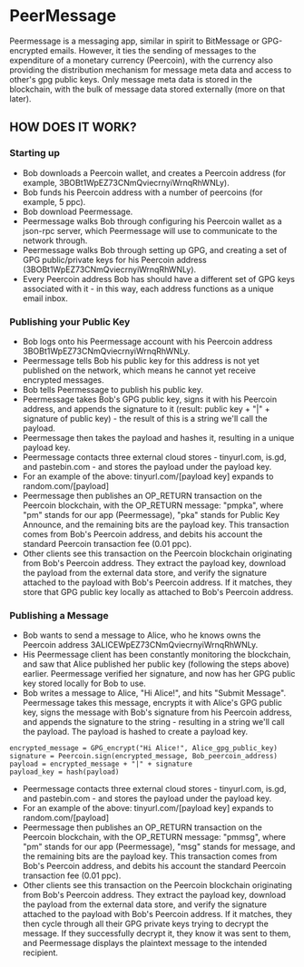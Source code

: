 PeerMessage
===
Peermessage is a messaging app, similar in spirit to BitMessage or GPG-encrypted emails. However, it ties the sending of messages to the expenditure of a monetary currency (Peercoin), with the currency also providing the distribution mechanism for message meta data and access to other's gpg public keys. Only message meta data is stored in the blockchain, with the bulk of message data stored externally (more on that later).

## HOW DOES IT WORK?

### Starting up
 - Bob downloads a Peercoin wallet, and creates a Peercoin address (for example, 3BOBt1WpEZ73CNmQviecrnyiWrnqRhWNLy).
 - Bob funds his Peercoin address with a number of peercoins (for example, 5 ppc).
 - Bob download Peermessage.
 - Peermessage walks Bob through configuring his Peercoin wallet as a json-rpc server, which Peermessage will use to communicate to the network through.
 - Peermessage walks Bob through setting up GPG, and creating a set of GPG public/private keys for his Peercoin address (3BOBt1WpEZ73CNmQviecrnyiWrnqRhWNLy).
 - Every Peercoin address Bob has should have a different set of GPG keys associated with it - in this way, each address functions as a unique email inbox.

### Publishing your Public Key
 - Bob logs onto his Peermessage account with his Peercoin address 3BOBt1WpEZ73CNmQviecrnyiWrnqRhWNLy.
 - Peermessage tells Bob his public key for this address is not yet published on the network, which means he cannot yet receive encrypted messages.
 - Bob tells Peermessage to publish his public key.
 - Peermessage takes Bob's GPG public key, signs it with his Peercoin address, and appends the signature to it (result: public key + "|" + signature of public key) - the result of this is a string we'll call the payload.
 - Peermessage then takes the payload and hashes it, resulting in a unique payload key.
 - Peermessage contacts three external cloud stores - tinyurl.com, is.gd, and pastebin.com - and stores the payload under the payload key.
 - For an example of the above: tinyurl.com/[payload key] expands to random.com/[payload]
 - Peermessage then publishes an OP_RETURN transaction on the Peercoin blockchain, with the OP_RETURN message: "pmpka<payload key>", where "pm" stands for our app (Peermessage), "pka" stands for Public Key Announce, and the remaining bits are the payload key. This transaction comes from Bob's Peercoin address, and debits his account the standard Peercoin transaction fee (0.01 ppc).
 - Other clients see this transaction on the Peercoin blockchain originating from Bob's Peercoin address. They extract the payload key, download the payload from the external data store, and verify the signature attached to the payload with Bob's Peercoin address. If it matches, they store that GPG public key locally as attached to Bob's Peercoin address.

### Publishing a Message
 - Bob wants to send a message to Alice, who he knows owns the Peercoin address 3ALICEWpEZ73CNmQviecrnyiWrnqRhWNLy.
 - His Peermessage client has been constantly monitoring the blockchain, and saw that Alice published her public key (following the steps above) earlier. Peermessage verified her signature, and now has her GPG public key stored locally for Bob to use.
 - Bob writes a message to Alice, "Hi Alice!", and hits "Submit Message". Peermessage takes this message, encrypts it with Alice's GPG public key, signs the message with Bob's signature from his Peercoin address, and appends the signature to the string - resulting in a string we'll call the payload. The payload is hashed to create a payload key.

```
encrypted_message = GPG_encrypt("Hi Alice!", Alice_gpg_public_key)
signature = Peercoin.sign(encrypted_message, Bob_peercoin_address)
payload = encrypted_message + "|" + signature
payload_key = hash(payload)
```

 - Peermessage contacts three external cloud stores - tinyurl.com, is.gd, and pastebin.com - and stores the payload under the payload key.
 - For an example of the above: tinyurl.com/[payload key] expands to random.com/[payload]
 - Peermessage then publishes an OP_RETURN transaction on the Peercoin blockchain, with the OP_RETURN message: "pmmsg<payload key>", where "pm" stands for our app (Peermessage), "msg" stands for message, and the remaining bits are the payload key. This transaction comes from Bob's Peercoin address, and debits his account the standard Peercoin transaction fee (0.01 ppc).
 - Other clients see this transaction on the Peercoin blockchain originating from Bob's Peercoin address. They extract the payload key, download the payload from the external data store, and verify the signature attached to the payload with Bob's Peercoin address. If it matches, they then cycle through all their GPG private keys trying to decrypt the message. If they successfully decrypt it, they know it was sent to them, and Peermessage displays the plaintext message to the intended recipient.
